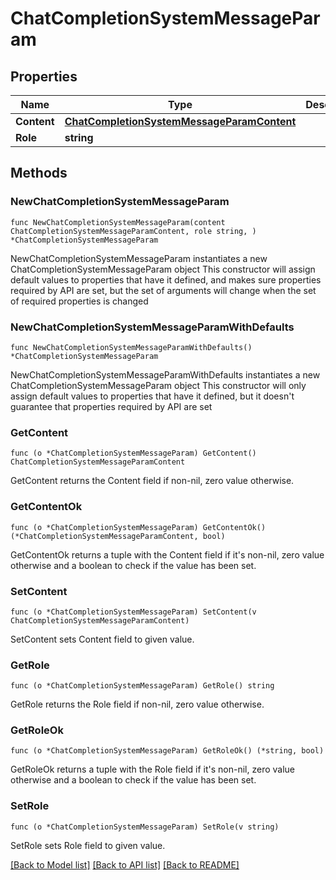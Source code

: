 # ChatCompletionSystemMessageParam

## Properties

Name | Type | Description | Notes
------------ | ------------- | ------------- | -------------
**Content** | [**ChatCompletionSystemMessageParamContent**](ChatCompletionSystemMessageParamContent.md) |  | 
**Role** | **string** |  | 

## Methods

### NewChatCompletionSystemMessageParam

`func NewChatCompletionSystemMessageParam(content ChatCompletionSystemMessageParamContent, role string, ) *ChatCompletionSystemMessageParam`

NewChatCompletionSystemMessageParam instantiates a new ChatCompletionSystemMessageParam object
This constructor will assign default values to properties that have it defined,
and makes sure properties required by API are set, but the set of arguments
will change when the set of required properties is changed

### NewChatCompletionSystemMessageParamWithDefaults

`func NewChatCompletionSystemMessageParamWithDefaults() *ChatCompletionSystemMessageParam`

NewChatCompletionSystemMessageParamWithDefaults instantiates a new ChatCompletionSystemMessageParam object
This constructor will only assign default values to properties that have it defined,
but it doesn't guarantee that properties required by API are set

### GetContent

`func (o *ChatCompletionSystemMessageParam) GetContent() ChatCompletionSystemMessageParamContent`

GetContent returns the Content field if non-nil, zero value otherwise.

### GetContentOk

`func (o *ChatCompletionSystemMessageParam) GetContentOk() (*ChatCompletionSystemMessageParamContent, bool)`

GetContentOk returns a tuple with the Content field if it's non-nil, zero value otherwise
and a boolean to check if the value has been set.

### SetContent

`func (o *ChatCompletionSystemMessageParam) SetContent(v ChatCompletionSystemMessageParamContent)`

SetContent sets Content field to given value.


### GetRole

`func (o *ChatCompletionSystemMessageParam) GetRole() string`

GetRole returns the Role field if non-nil, zero value otherwise.

### GetRoleOk

`func (o *ChatCompletionSystemMessageParam) GetRoleOk() (*string, bool)`

GetRoleOk returns a tuple with the Role field if it's non-nil, zero value otherwise
and a boolean to check if the value has been set.

### SetRole

`func (o *ChatCompletionSystemMessageParam) SetRole(v string)`

SetRole sets Role field to given value.



[[Back to Model list]](../README.md#documentation-for-models) [[Back to API list]](../README.md#documentation-for-api-endpoints) [[Back to README]](../README.md)


